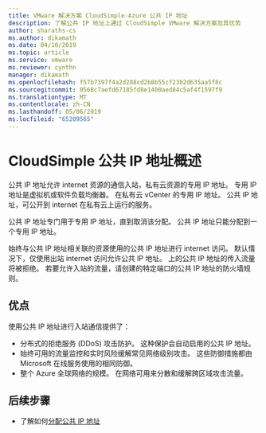 ```yaml
---
title: VMware 解决方案 CloudSimple-Azure 公共 IP 地址
description: 了解公共 IP 地址上通过 CloudSimple VMware 解决方案及其优势
author: sharaths-cs
ms.author: dikamath
ms.date: 04/10/2019
ms.topic: article
ms.service: vmware
ms.reviewer: cynthn
manager: dikamath
ms.openlocfilehash: f57b7397f4a2d288cd2b8b55cf23b2d635aa5f8c
ms.sourcegitcommit: 0568c7aefd67185fd8e1400aed84c5af4f1597f9
ms.translationtype: MT
ms.contentlocale: zh-CN
ms.lasthandoff: 05/06/2019
ms.locfileid: "65209565"
---
```

# <a name="cloudsimple-public-ip-address-overview"></a>CloudSimple 公共 IP 地址概述

公共 IP 地址允许 internet 资源的通信入站，私有云资源的专用 IP 地址。 专用 IP 地址是虚拟机或软件负载均衡器。 在私有云 vCenter 的专用 IP 地址。 公共 IP 地址，可公开到 internet 在私有云上运行的服务。

公共 IP 地址专门用于专用 IP 地址，直到取消该分配。 公共 IP 地址只能分配到一个专用 IP 地址。

始终与公共 IP 地址相关联的资源使用的公共 IP 地址进行 internet 访问。 默认情况下，仅使用出站 internet 访问允许公共 IP 地址。  上的公共 IP 地址的传入流量将被拒绝。  若要允许入站的流量，请创建的特定端口的公共 IP 地址的防火墙规则。

## <a name="benefits"></a>优点

使用公共 IP 地址进行入站通信提供了：

* 分布式的拒绝服务 (DDoS) 攻击防护。 这种保护会自动启用的公共 IP 地址。
* 始终可用的流量监控和实时风险缓解常见网络级别攻击。 这些防御措施都由 Microsoft 在线服务使用的相同防御。
* 整个 Azure 全球网络的规模。 在网络可用来分散和缓解跨区域攻击流量。  

## <a name="next-steps"></a>后续步骤

* 了解如何[分配公共 IP 地址](https://docs.azure.cloudsimple.com/public-ips/)
